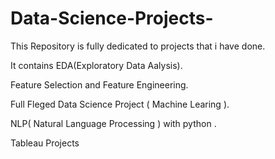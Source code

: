 # Data-Science-Projects-
This Repository is fully dedicated to projects that i have done.


It contains EDA(Exploratory Data Aalysis).


Feature Selection and Feature Engineering.


Full Fleged Data Science Project ( Machine Learing ).


NLP( Natural Language Processing ) with python .


Tableau Projects
